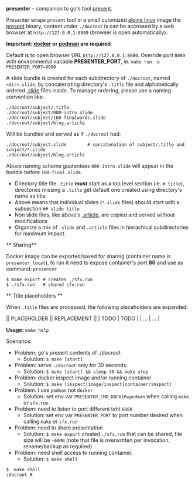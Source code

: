 **presenter** - companion to go's tool [present](https://godoc.org/golang.org/x/tools/present).


Presenter wraps `present` tool in a small cutomized [alpine linux](https://alpinelinux.org) image the [present](https://godoc.org/golang.org/x/tools/present) binary, content under `./docroot` is can be accessed by a web browser at `http://127.0.0.1:8080` (browser is open automatically).

**Important: [docker](https://www.docker.com) or [podman](https://podman.io) are required**

Default is to open browser URL `http://127.0.0.1:8080`. Override port `8080` with environmental variable **PRESENTER_PORT**, ie. `make run -e PRESENTER_PORT=9999`

A slide bundle is created for each subdirectory of `./docroot`, named `<dir>.slide`, by concatenating directory's `.title` file and alphabetically ordered [.slide](https://golang.org/x/tools/cmd/present) files inside. To manage ordering, please use a naming convention like:

```
./docroot/subject/.title
./docroot/subject/000-intro.slide
./docroot/subject/100-finalwords.slide
./docroot/subject/blog.article
```

Will be bundled and served as if `./docroot` had:
```
./docroot/subject.slide        # concatenation of subject/.title and subject/*.slide
./docroot/subject/blog.article
```

Above naming scheme guarantees `000-intro.slide` will appear in the bundle before `100-final.slide`.

- Directory title file `.title` **must** start as a top level section (ie. `# title`), directories missing a `.title` get default one created using directory's name as title
- Above means that individual slides (`*.slide` files) should start with a subsection `## slide title`
- Non slide files, like above's [.article](https://golang.org/x/blog), are copied and served without modifications
- Organize a mix of `.slide` and `.article` files in hierachical subdirectories for maximum impact.

** Sharing**

Docker image can be exported/saved for sharing (container name is `presenter_local`), to run it need to expose container's port **80** and use as command: `presenter`

```
$ make export # creates ./sfx.run
$ ./sfx.run   # shared sfx.run
```

** Title placeholders **

When `.title` files are processed, the following placeholders are expanded:

|| PLACEHOLDER || REPLACEMENT ||
| TODO | TODO |
| ... | ... |

**Usage:** `make help`

Scenarios:
- Problem: go's present contents of ./docroot
  - Solution: `$ make [start]`
- Problem: serve `./docroot` only for 30 seconds
  - Solution: `$ make [start] && sleep 30 && make stop`
- Problem: docker inspect image and/or running container
  - Solution: `$ make (inspect|image/inspect|container/inspect)`
- Problem: I use `podman` not `docker`
  - Solution: set env var `PRESENTER_CMD_DOCKER=podman` when calling `make` or `sfx.run`
- Problem: need to listen to port different taht `8080`
  - Solution: set env var `PRESENTER_PORT` to port number desired when calling `make` or `sfx.run`
- Problem: need to share presentation
  - Solution: `$ make export` created `./sfx.run` that can be shared, file size will be `~60MB` (note that file is overwritten per invocation, rename/backup as required)
- Problem: need shell access to running container.
  - Solution: `$ make shell`
```
$  make shell
/docroot # 
```

